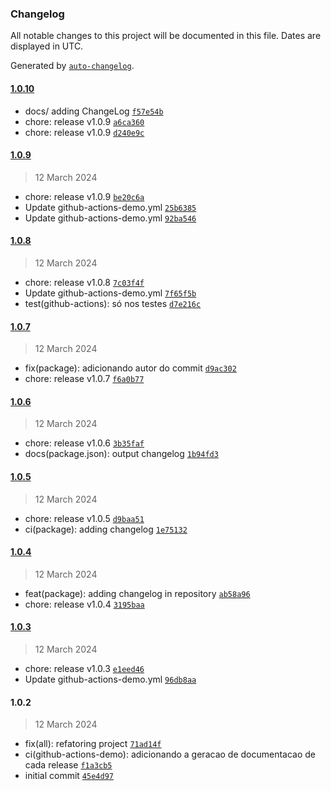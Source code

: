 ### Changelog

All notable changes to this project will be documented in this file. Dates are displayed in UTC.

Generated by [`auto-changelog`](https://github.com/CookPete/auto-changelog).

#### [1.0.10](https://github.com/marcomansomm/Desafio-BackEnd/compare/1.0.9...1.0.10)

- docs/ adding ChangeLog [`f57e54b`](https://github.com/marcomansomm/Desafio-BackEnd/commit/f57e54b4ee7f328aa669041d5c3c5b250f7da13d)
- chore: release v1.0.9 [`a6ca360`](https://github.com/marcomansomm/Desafio-BackEnd/commit/a6ca360db6c16c03ddf343291d1d2b8b5b4146f0)
- chore: release v1.0.9 [`d240e9c`](https://github.com/marcomansomm/Desafio-BackEnd/commit/d240e9c480cd086f49e6e6a33ad8a0b926e65c5a)

#### [1.0.9](https://github.com/marcomansomm/Desafio-BackEnd/compare/1.0.8...1.0.9)

> 12 March 2024

- chore: release v1.0.9 [`be20c6a`](https://github.com/marcomansomm/Desafio-BackEnd/commit/be20c6a3988eda1d21ba37499c750b473cf9168c)
- Update github-actions-demo.yml [`25b6385`](https://github.com/marcomansomm/Desafio-BackEnd/commit/25b6385151a3a46b23b13bd674e4341f194b6ee8)
- Update github-actions-demo.yml [`92ba546`](https://github.com/marcomansomm/Desafio-BackEnd/commit/92ba5461d219cd1c72027195f79bebbcc1837772)

#### [1.0.8](https://github.com/marcomansomm/Desafio-BackEnd/compare/1.0.7...1.0.8)

> 12 March 2024

- chore: release v1.0.8 [`7c03f4f`](https://github.com/marcomansomm/Desafio-BackEnd/commit/7c03f4f1a9904aa754e7882262d0759d8818e677)
- Update github-actions-demo.yml [`7f65f5b`](https://github.com/marcomansomm/Desafio-BackEnd/commit/7f65f5b02b5ea712755629b23ca122d00e750078)
- test(github-actions): só nos testes [`d7e216c`](https://github.com/marcomansomm/Desafio-BackEnd/commit/d7e216cd92891024f1416844cff9223a8781ef59)

#### [1.0.7](https://github.com/marcomansomm/Desafio-BackEnd/compare/1.0.6...1.0.7)

> 12 March 2024

- fix(package): adicionando autor do commit [`d9ac302`](https://github.com/marcomansomm/Desafio-BackEnd/commit/d9ac3024242443f28ef2e38e75bbcd901746ef0a)
- chore: release v1.0.7 [`f6a0b77`](https://github.com/marcomansomm/Desafio-BackEnd/commit/f6a0b77ca9d46f082d45977bdc973bf62908645d)

#### [1.0.6](https://github.com/marcomansomm/Desafio-BackEnd/compare/1.0.5...1.0.6)

> 12 March 2024

- chore: release v1.0.6 [`3b35faf`](https://github.com/marcomansomm/Desafio-BackEnd/commit/3b35faf618ee95d024f54318b487f8a17b9ae5fb)
- docs(package.json): output changelog [`1b94fd3`](https://github.com/marcomansomm/Desafio-BackEnd/commit/1b94fd39c1ace2d3b517b237adeef9bc179d19c7)

#### [1.0.5](https://github.com/marcomansomm/Desafio-BackEnd/compare/1.0.4...1.0.5)

> 12 March 2024

- chore: release v1.0.5 [`d9baa51`](https://github.com/marcomansomm/Desafio-BackEnd/commit/d9baa516aed160d630d835c27e1a4d58208902be)
- ci(package): adding changelog [`1e75132`](https://github.com/marcomansomm/Desafio-BackEnd/commit/1e75132c0af799ed11526dc66dcb90b7dc6f3aa7)

#### [1.0.4](https://github.com/marcomansomm/Desafio-BackEnd/compare/1.0.3...1.0.4)

> 12 March 2024

- feat(package): adding changelog in repository [`ab58a96`](https://github.com/marcomansomm/Desafio-BackEnd/commit/ab58a965ea29f264394306dd5186f18a6aae758c)
- chore: release v1.0.4 [`3195baa`](https://github.com/marcomansomm/Desafio-BackEnd/commit/3195baa07d0608b3e5cfad06a19a79037d6982cc)

#### [1.0.3](https://github.com/marcomansomm/Desafio-BackEnd/compare/1.0.2...1.0.3)

> 12 March 2024

- chore: release v1.0.3 [`e1eed46`](https://github.com/marcomansomm/Desafio-BackEnd/commit/e1eed466ce9fe302f8535cfca0f7e845c080bc6c)
- Update github-actions-demo.yml [`96db8aa`](https://github.com/marcomansomm/Desafio-BackEnd/commit/96db8aaa1585da4d05115a6ad7b8d3adda042b6e)

#### 1.0.2

> 12 March 2024

- fix(all): refatoring project [`71ad14f`](https://github.com/marcomansomm/Desafio-BackEnd/commit/71ad14f19acfecf466d2a48bedd39475f6b49dc4)
- ci(github-actions-demo): adicionando a geracao de documentacao de cada release [`f1a3cb5`](https://github.com/marcomansomm/Desafio-BackEnd/commit/f1a3cb5adc8f121b10cd8850a04bed76dd500039)
- initial commit [`45e4d97`](https://github.com/marcomansomm/Desafio-BackEnd/commit/45e4d979275f25aabaea2f160912a7654ed07956)
